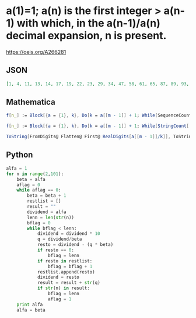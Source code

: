 # a\(1\)\=1; a\(n\) is the first integer \> a\(n\-1\) with which, in the a\(n\-1\)/a\(n\) decimal expansion, n is present\.
https://oeis.org/A266281
## JSON
```JSON
[1, 4, 11, 13, 14, 17, 19, 22, 23, 29, 34, 47, 58, 61, 65, 87, 89, 93, 94, 97, 102, 103, 105, 109, 113, 115, 116, 118, 121, 130, 131, 136, 139, 141, 149, 152, 157, 159, 161, 166, 167, 169, 174, 177, 179, 181, 184, 188, 191, 193, 194, 197, 199, 203, 218, 223, 224]
```
## Mathematica
```Mathematica
f[n_] := Block[{a = {1}, k}, Do[k = a[[m - 1]] + 1; While[SequenceCount[Flatten@ First@ RealDigits[a[[m - 1]]/k], IntegerDigits@ m] < 1, k++]; AppendTo[a, k], {m, 2, n}]; a]; f@ 57 (* Version 10.1, or *)
```
```Mathematica
f[n_] := Block[{a = {1}, k}, Do[k = a[[m - 1]] + 1; While[StringCount[
```
```Mathematica
ToString[FromDigits@ Flatten@ First@ RealDigits[a[[m - 1]]/k]], ToString@ m] < 1, k++]; AppendTo[a, k], {m, 2, n}]; a]; f@ 57 (* _Michael De Vlieger_, Dec 30 2015, Version 5.1 *)
```
## Python
```Python
alfa = 1
for n in range(2,101):
    beta = alfa
    aflag = 0
    while aflag == 0:
        beta = beta + 1
        restlist = []
        result = ""
        dividend = alfa
        lenn = len(str(n))
        bflag = 0
        while bflag < lenn:
            dividend = dividend * 10
            q = dividend/beta
            resto = dividend - (q * beta)
            if resto == 0:
                bflag = lenn
            if resto in restlist:
                bflag = bflag + 1
            restlist.append(resto)
            dividend = resto
            result = result + str(q)
            if str(n) in result:
                bflag = lenn
                aflag = 1
    print alfa
    alfa = beta
```
